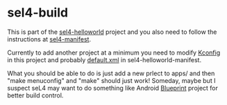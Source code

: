 # sel4-build
This is part of the [sel4-helloworld](https://github.com/winksaville/sel4-helloworld) project
and you also need to follow the instructions at [sel4-manifest](https://github.com/winksaville/sel4-helloworld-manifest).

Currently to add another project at a minimum you need to modify
[Kconfig](https://github.com/winksaville/sel4-build/blob/master/Kconfig) in this project and probably
[default.xml](https://github.com/winksaville/sel4-helloworld-manifest/blob/master/default.xml)
in sel4-helloworld-manifest.

What you should be able to do is just add a new prlect to apps/ and then
"make menuconfig" and "make" should just work! Someday, maybe but I suspect
seL4 may want to do something like Android [Blueprint](https://github.com/google/blueprint)
project for better build control.
